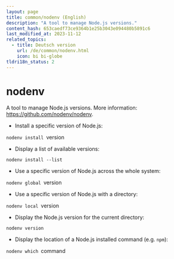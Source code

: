 ```yaml
---
layout: page
title: common/nodenv (English)
description: "A tool to manage Node.js versions."
content_hash: 653caedf73ce9364b1e25b3043e094480b5891c6
last_modified_at: 2023-11-12
related_topics:
  - title: Deutsch version
    url: /de/common/nodenv.html
    icon: bi bi-globe
tldri18n_status: 2
---
```

# nodenv

A tool to manage Node.js versions.
More information: <https://github.com/nodenv/nodenv>.

- Install a specific version of Node.js:

`nodenv install `<span class="tldr-var badge badge-pill bg-dark-lm bg-white-dm text-white-lm text-dark-dm font-weight-bold">version</span>

- Display a list of available versions:

`nodenv install --list`

- Use a specific version of Node.js across the whole system:

`nodenv global `<span class="tldr-var badge badge-pill bg-dark-lm bg-white-dm text-white-lm text-dark-dm font-weight-bold">version</span>

- Use a specific version of Node.js with a directory:

`nodenv local `<span class="tldr-var badge badge-pill bg-dark-lm bg-white-dm text-white-lm text-dark-dm font-weight-bold">version</span>

- Display the Node.js version for the current directory:

`nodenv version`

- Display the location of a Node.js installed command (e.g. `npm`):

`nodenv which `<span class="tldr-var badge badge-pill bg-dark-lm bg-white-dm text-white-lm text-dark-dm font-weight-bold">command</span>
